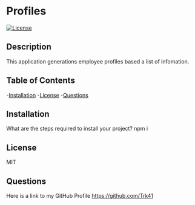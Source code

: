 # Profiles
 
  [![License](https://img.shields.io/badge/License-MIT-blue.svg)](https://opensource.org/licenses/MIT)
  
  
  ## Description
 This application generations employee profiles based a list of infomation.

  ## Table of Contents
  -[Installation](#installation)
  -[License](#license)
  -[Questions](#questions)

  ## Installation
  What are the steps required to install your project?
  npm i


  ## License
  MIT

  ## Questions
  Here is a link to my GitHub Profile https://github.com/Trk41
